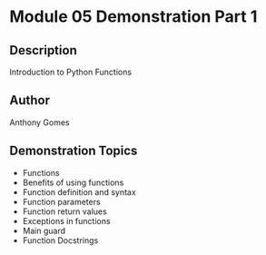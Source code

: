 # Module 05 Demonstration Part 1

## Description
Introduction to Python Functions

## Author
Anthony Gomes

## Demonstration Topics
- Functions
- Benefits of using functions
- Function definition and syntax
- Function parameters
- Function return values
- Exceptions in functions
- Main guard
- Function Docstrings

